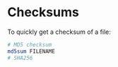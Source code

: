 # Checksums

To quickly get a checksum of a file:

```bash
# MD5 checksum
md5sum FILENAME
# SHA256

```

